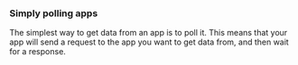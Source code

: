 ### Simply polling apps

The simplest way to get data from an app is to poll it. This means that your app will send a request to the app you want to get data from, and then wait for a response.
